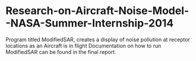 # Research-on-Aircraft-Noise-Model--NASA-Summer-Internship-2014
Program titled ModifiedSAR, creates a display of noise pollution at receptor locations as an Aircraft is in flight
Documentation on how to run ModifiedSAR can be found in the final report. 

